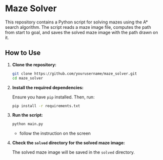 # Maze Solver

This repository contains a Python script for solving mazes using the A* search algorithm. The script reads a maze image file, computes the path from start to goal, and saves the solved maze image with the path drawn on it.

## How to Use

1. **Clone the repository:**

    ```bash
    git clone https://github.com/yourusername/maze_solver.git
    cd maze_solver
    ```

2. **Install the required dependencies:**

    Ensure you have `pip` installed. Then, run:

    ```bash
    pip install -r requirements.txt
    ```

3. **Run the script:**

    ```bash
    python main.py
    ```

    - follow the instruction on the screen

5. **Check the `solved` directory for the solved maze image:**

    The solved maze image will be saved in the `solved` directory.